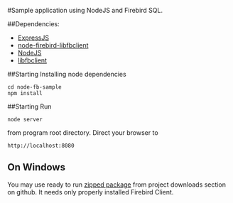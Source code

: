 #Sample application using NodeJS and Firebird SQL.

##Dependencies:
- [ExpressJS](http://expressjs.com/)
- [node-firebird-libfbclient](https://github.com/xdenser/node-firebird-libfbclient)
- [NodeJS](http://nodejs.org/)
- [libfbclient](http://www.firebirdsql.org/)

##Starting
Installing node dependencies 

    cd node-fb-sample
    npm install

##Starting
Run

    node server
    
from program root directory.
Direct your browser to 

    http://localhost:8080
    

## On Windows 
You may use ready to run [zipped package](https://github.com/downloads/xdenser/node-fb-sample/fb-isql.zip) from project downloads section on github.
It needs only properly installed Firebird Client. 
